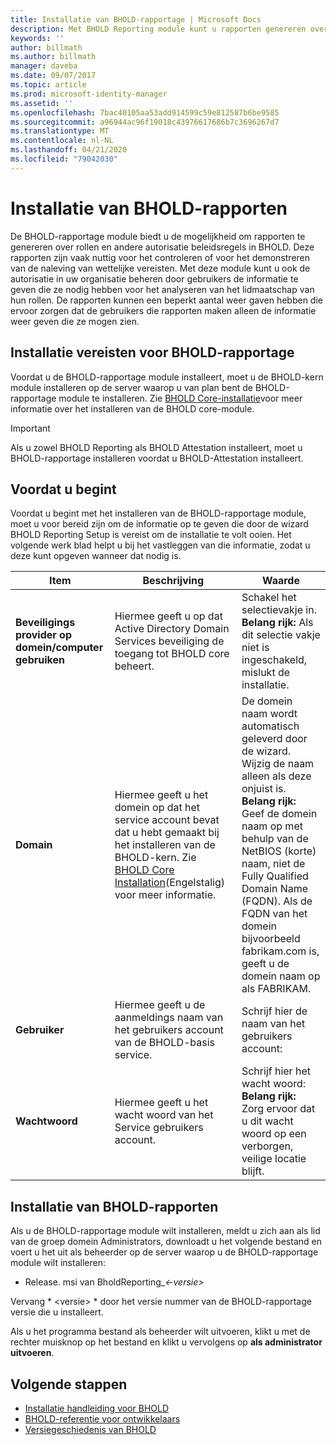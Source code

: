```yaml
---
title: Installatie van BHOLD-rapportage | Microsoft Docs
description: Met BHOLD Reporting module kunt u rapporten genereren over rollen en autorisatie beleid
keywords: ''
author: billmath
ms.author: billmath
manager: daveba
ms.date: 09/07/2017
ms.topic: article
ms.prod: microsoft-identity-manager
ms.assetid: ''
ms.openlocfilehash: 7bac40105aa53add914599c59e812587b6be9585
ms.sourcegitcommit: a96944ac96f19018c43976617686b7c3696267d7
ms.translationtype: MT
ms.contentlocale: nl-NL
ms.lasthandoff: 04/21/2020
ms.locfileid: "79042030"
---
```

# <a name="bhold-reporting-installation"></a>Installatie van BHOLD-rapporten

De BHOLD-rapportage module biedt u de mogelijkheid om rapporten te genereren over rollen en andere autorisatie beleidsregels in BHOLD. Deze rapporten zijn vaak nuttig voor het controleren of voor het demonstreren van de naleving van wettelijke vereisten. Met deze module kunt u ook de autorisatie in uw organisatie beheren door gebruikers de informatie te geven die ze nodig hebben voor het analyseren van het lidmaatschap van hun rollen. De rapporten kunnen een beperkt aantal weer gaven hebben die ervoor zorgen dat de gebruikers die rapporten maken alleen de informatie weer geven die ze mogen zien.

## <a name="bhold-reporting-installation-requirements"></a>Installatie vereisten voor BHOLD-rapportage

Voordat u de BHOLD-rapportage module installeert, moet u de BHOLD-kern module installeren op de server waarop u van plan bent de BHOLD-rapportage module te installeren. Zie [BHOLD Core-installatie](https://technet.microsoft.com/library/jj134095(v=ws.10).aspx)voor meer informatie over het installeren van de BHOLD core-module.

> [!IMPORTANT]
> Als u zowel BHOLD Reporting als BHOLD Attestation installeert, moet u BHOLD-rapportage installeren voordat u BHOLD-Attestation installeert.

## <a name="before-you-begin"></a>Voordat u begint

Voordat u begint met het installeren van de BHOLD-rapportage module, moet u voor bereid zijn om de informatie op te geven die door de wizard BHOLD Reporting Setup is vereist om de installatie te volt ooien. Het volgende werk blad helpt u bij het vastleggen van die informatie, zodat u deze kunt opgeven wanneer dat nodig is.

| **Item**                                    | **Beschrijving**                                                                                                                                                                                                           | **Waarde**                                                                                                                                                                                                                                                                                                            |
|---------------------------------------------|---------------------------------------------------------------------------------------------------------------------------------------------------------------------------------------------------------------------------|----------------------------------------------------------------------------------------------------------------------------------------------------------------------------------------------------------------------------------------------------------------------------------------------------------------------|
| **Beveiligings provider op domein/computer gebruiken** | Hiermee geeft u op dat Active Directory Domain Services beveiliging de toegang tot BHOLD core beheert.                                                                                                                | Schakel het selectievakje in. </br>**Belang rijk:** Als dit selectie vakje niet is ingeschakeld, mislukt de installatie.                                                                                                                                                                                                                   |
| **Domain**                                  | Hiermee geeft u het domein op dat het service account bevat dat u hebt gemaakt bij het installeren van de BHOLD-kern. Zie [BHOLD Core Installation](https://technet.microsoft.com/library/jj134095(v=ws.10).aspx)(Engelstalig) voor meer informatie. | De domein naam wordt automatisch geleverd door de wizard. Wijzig de naam alleen als deze onjuist is. **Belang rijk:** Geef de domein naam op met behulp van de NetBIOS (korte) naam, niet de Fully Qualified Domain Name (FQDN). Als de FQDN van het domein bijvoorbeeld fabrikam.com is, geeft u de domein naam op als FABRIKAM. |
| **Gebruiker**                                    | Hiermee geeft u de aanmeldings naam van het gebruikers account van de BHOLD-basis service.                                                                                                                                                          | Schrijf hier de naam van het gebruikers account:                                                                                                                                                                                                                                                                                    |
| **Wachtwoord**                                | Hiermee geeft u het wacht woord van het Service gebruikers account.                                                                                                                                                                       | Schrijf hier het wacht woord: </br>**Belang rijk:** Zorg ervoor dat u dit wacht woord op een verborgen, veilige locatie blijft.                                                                                                                                                                                                                  |

## <a name="bhold-reporting-installation"></a>Installatie van BHOLD-rapporten

Als u de BHOLD-rapportage module wilt installeren, meldt u zich aan als lid van de groep domein Administrators, downloadt u het volgende bestand en voert u het uit als beheerder op de server waarop u de BHOLD-rapportage module wilt installeren:

- Release. msi van BholdReporting\_<em>\<-versie\></em>

Vervang * \<versie\> * door het versie nummer van de BHOLD-rapportage versie die u installeert.

Als u het programma bestand als beheerder wilt uitvoeren, klikt u met de rechter muisknop op het bestand en klikt u vervolgens op **als administrator uitvoeren**.

## <a name="next-steps"></a>Volgende stappen

- [Installatie handleiding voor BHOLD](bhold-installation-guide.md)
- [BHOLD-referentie voor ontwikkelaars](../reference/mim2016-bhold-developer-reference.md)
- [Versiegeschiedenis van BHOLD](../reference/version-bhold-history.md)
